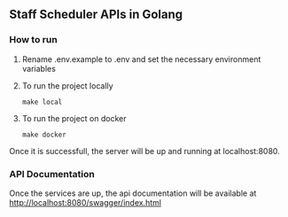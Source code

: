 ## Staff Scheduler APIs in Golang

### How to run

1. Rename .env.example to .env and set the necessary environment variables

2. To run the project locally
    ```
    make local
    ```
3. To run the project on docker
    ```
    make docker
    ```

Once it is successfull, the server will be up and running at localhost:8080.

### API Documentation

Once the services are up, the api documentation will be available at [http://localhost:8080/swagger/index.html](http://localhost:8080/swagger/index.html)